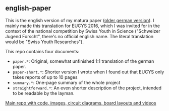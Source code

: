 ## english-paper

This is the english version of my matura paper ([older german
version](http://tiny.cc/3DPOV)). I mainly made this translation for EUCYS
2016, which I was invited for in the context of the national competition by
Swiss Youth in Science ("Schweizer Jugend Forscht", there's no official
english name. The literal translation would be "Swiss Youth Researches").

This repo contains four documents:

- `paper.*`: Original, somewhat unfinished 1:1 translation of the german
  paper.
- `paper-short.*`: Shorter version I wrote when I found out that EUCYS only
  takes reports of up to 10 pages
- `summary.*`: One-page summary of the whole project
- `straightforward.*`: An even shorter description of the project, intended
  to be readable by the layman.

[Main repo with code, images, circuit diagrams, board layouts and
videos](https://github.com/mbjd/_3DPOV)
